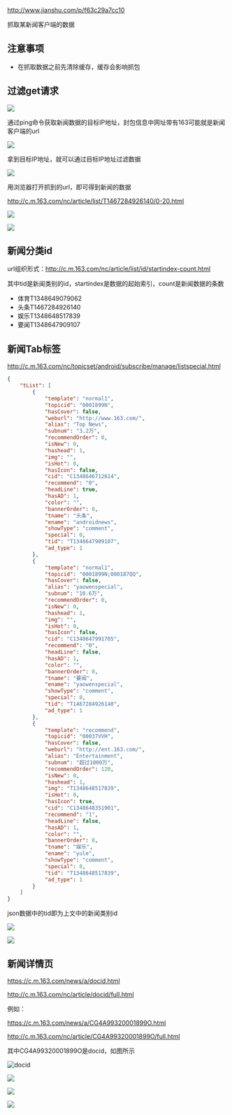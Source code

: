 http://www.jianshu.com/p/f63c29a7cc10

抓取某新闻客户端的数据

## 注意事项

- 在抓取数据之前先清除缓存，缓存会影响抓包

## 过滤get请求

![](http://upload-images.jianshu.io/upload_images/3981391-53b9a44d8a6d2519.png?imageMogr2/auto-orient/strip%7CimageView2/2/w/1240)

通过ping命令获取新闻数据的目标IP地址，封包信息中网址带有163可能就是新闻客户端的url

![](http://upload-images.jianshu.io/upload_images/3981391-f8ddb3b4df6262c5.png?imageMogr2/auto-orient/strip%7CimageView2/2/w/1240)

拿到目标IP地址，就可以通过目标IP地址过滤数据

![](http://upload-images.jianshu.io/upload_images/3981391-874c2b17823c9686.png?imageMogr2/auto-orient/strip%7CimageView2/2/w/1240)

用浏览器打开抓到的url，即可得到新闻的数据

http://c.m.163.com/nc/article/list/T1467284926140/0-20.html

![](http://upload-images.jianshu.io/upload_images/3981391-6a3da6d3563f9f43.png?imageMogr2/auto-orient/strip%7CimageView2/2/w/1240)

![](http://upload-images.jianshu.io/upload_images/3981391-0e1a7a10b0f3103c.png?imageMogr2/auto-orient/strip%7CimageView2/2/w/1240)

## 新闻分类id

url组织形式：http://c.m.163.com/nc/article/list/id/startindex-count.html

其中tid是新闻类别的id，startindex是数据的起始索引，count是新闻数据的条数

- 体育T1348649079062
- 头条T1467284926140
- 娱乐T1348648517839
- 要闻T1348647909107

## 新闻Tab标签

http://c.m.163.com/nc/topicset/android/subscribe/manage/listspecial.html

```json
{
    "tList": [
        {
            "template": "normal1",
            "topicid": "0001899N",
            "hasCover": false,
            "weburl": "http://www.163.com/",
            "alias": "Top News",
            "subnum": "3.2万",
            "recommendOrder": 0,
            "isNew": 0,
            "hashead": 1,
            "img": "",
            "isHot": 0,
            "hasIcon": false,
            "cid": "C1348646712614",
            "recommend": "0",
            "headLine": true,
            "hasAD": 1,
            "color": "",
            "bannerOrder": 0,
            "tname": "头条",
            "ename": "androidnews",
            "showType": "comment",
            "special": 0,
            "tid": "T1348647909107",
            "ad_type": 1
        },
        {
            "template": "normal1",
            "topicid": "0001899N;000187QQ",
            "hasCover": false,
            "alias": "yaowenspecial",
            "subnum": "10.6万",
            "recommendOrder": 0,
            "isNew": 0,
            "hashead": 1,
            "img": "",
            "isHot": 0,
            "hasIcon": false,
            "cid": "C1348647991705",
            "recommend": "0",
            "headLine": false,
            "hasAD": 1,
            "color": "",
            "bannerOrder": 0,
            "tname": "要闻",
            "ename": "yaowenspecial",
            "showType": "comment",
            "special": 0,
            "tid": "T1467284926140",
            "ad_type": 1
        },
        {
            "template": "recommend",
            "topicid": "00037VVH",
            "hasCover": false,
            "weburl": "http://ent.163.com/",
            "alias": "Entertainment",
            "subnum": "超过1000万",
            "recommendOrder": 120,
            "isNew": 0,
            "hashead": 1,
            "img": "T1348648517839",
            "isHot": 0,
            "hasIcon": true,
            "cid": "C1348648351901",
            "recommend": "1",
            "headLine": false,
            "hasAD": 1,
            "color": "",
            "bannerOrder": 0,
            "tname": "娱乐",
            "ename": "yule",
            "showType": "comment",
            "special": 0,
            "tid": "T1348648517839",
            "ad_type": 1
        }
    ]
}
```
json数据中的tid即为上文中的新闻类别id

![](http://upload-images.jianshu.io/upload_images/3981391-e7b266d455078420.jpg)

![](http://upload-images.jianshu.io/upload_images/3981391-827228e461396936.png?imageMogr2/auto-orient/strip%7CimageView2/2/w/1240)

## 新闻详情页

https://c.m.163.com/news/a/docid.html

http://c.m.163.com/nc/article/docid/full.html

例如：

https://c.m.163.com/news/a/CG4A99320001899O.html

http://c.m.163.com/nc/article/CG4A99320001899O/full.html

其中CG4A99320001899O是docid，如图所示

![docid](http://upload-images.jianshu.io/upload_images/3981391-a06e438905993f1b.png?imageMogr2/auto-orient/strip%7CimageView2/2/w/1240)



![](http://upload-images.jianshu.io/upload_images/3981391-77301aa2c9cf9e4f.png)

![](http://upload-images.jianshu.io/upload_images/3981391-3fdd29f53d2e4e35.png?imageMogr2/auto-orient/strip%7CimageView2/2/w/1240)

![](http://upload-images.jianshu.io/upload_images/3981391-2740befd744c6cec.png?imageMogr2/auto-orient/strip%7CimageView2/2/w/1240)
